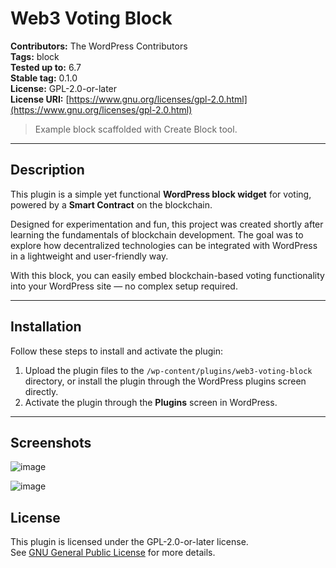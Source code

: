 # Web3 Voting Block

**Contributors:** The WordPress Contributors  
**Tags:** block  
**Tested up to:** 6.7  
**Stable tag:** 0.1.0  
**License:** GPL-2.0-or-later  
**License URI:** [https://www.gnu.org/licenses/gpl-2.0.html](https://www.gnu.org/licenses/gpl-2.0.html)

> Example block scaffolded with Create Block tool.

---

## Description

This plugin is a simple yet functional **WordPress block widget** for voting, powered by a **Smart Contract** on the blockchain.

Designed for experimentation and fun, this project was created shortly after learning the fundamentals of blockchain development. The goal was to explore how decentralized technologies can be integrated with WordPress in a lightweight and user-friendly way.

With this block, you can easily embed blockchain-based voting functionality into your WordPress site — no complex setup required.

---

## Installation

Follow these steps to install and activate the plugin:

1. Upload the plugin files to the `/wp-content/plugins/web3-voting-block` directory, or install the plugin through the WordPress plugins screen directly.  
2. Activate the plugin through the **Plugins** screen in WordPress.

---

## Screenshots

![image](https://github.com/user-attachments/assets/28184b43-0592-4037-b115-47c9525e4e6a)

![image](https://github.com/user-attachments/assets/fe431480-14d5-4eb0-b6b7-0b53092d14d2)



## License

This plugin is licensed under the GPL-2.0-or-later license.  
See [GNU General Public License](https://www.gnu.org/licenses/gpl-2.0.html) for more details.
